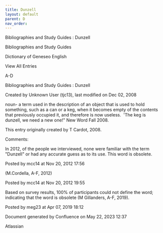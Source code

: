```yaml
---
title: Dunzell
layout: default
parent: D
nav_order:
---
```


Bibliographies and Study Guides : Dunzell

Bibliographies and Study Guides

Dictionary of Geneseo English

View All Entries

A-D

Bibliographies and Study Guides : Dunzell

Created by  Unknown User (tjc13), last modified on Dec 02, 2008

noun- a term used in the description of an object that is used to hold something, such as a can or a keg, when it becomes empty of the contents that previously occupied it, and therefore is now useless.  'The keg is dunzell, we need a new one!&quot; New Word Fall 2008.

This entry originally created by T Cardot, 2008.

Comments:

In 2012, of the people we interviewed, none were familiar with the term &quot;Dunzell&quot; or had any accurate guess as to its use. This word is obsolete. 

Posted by mcc14 at Nov 20, 2012 17:56

(M.Cordella, A-F, 2012)

Posted by mcc14 at Nov 20, 2012 19:55

Based on survey results, 100% of participants could not define the word; indicating that the word is obsolete (M Gillanders, A-F, 2019).

Posted by meg23 at Apr 07, 2019 18:12

Document generated by Confluence on May 22, 2023 12:37

Atlassian
